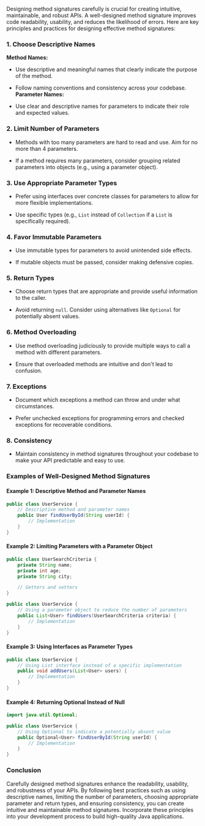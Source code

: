 Designing method signatures carefully is crucial for creating intuitive, maintainable, and robust APIs. A well-designed method signature improves code readability, usability, and reduces the likelihood of errors. Here are key principles and practices for designing effective method signatures:

### 1. Choose Descriptive Names

**Method Names:**

- Use descriptive and meaningful names that clearly indicate the purpose of the method.

- Follow naming conventions and consistency across your codebase.
  **Parameter Names:**
- Use clear and descriptive names for parameters to indicate their role and expected values.

### 2. Limit Number of Parameters

- Methods with too many parameters are hard to read and use. Aim for no more than 4 parameters.

- If a method requires many parameters, consider grouping related parameters into objects (e.g., using a parameter object).

### 3. Use Appropriate Parameter Types

- Prefer using interfaces over concrete classes for parameters to allow for more flexible implementations.

- Use specific types (e.g., `List` instead of `Collection` if a `List` is specifically required).

### 4. Favor Immutable Parameters

- Use immutable types for parameters to avoid unintended side effects.

- If mutable objects must be passed, consider making defensive copies.

### 5. Return Types

- Choose return types that are appropriate and provide useful information to the caller.

- Avoid returning `null`. Consider using alternatives like `Optional` for potentially absent values.

### 6. Method Overloading

- Use method overloading judiciously to provide multiple ways to call a method with different parameters.

- Ensure that overloaded methods are intuitive and don't lead to confusion.

### 7. Exceptions

- Document which exceptions a method can throw and under what circumstances.

- Prefer unchecked exceptions for programming errors and checked exceptions for recoverable conditions.

### 8. Consistency

- Maintain consistency in method signatures throughout your codebase to make your API predictable and easy to use.

### Examples of Well-Designed Method Signatures

#### Example 1: Descriptive Method and Parameter Names

```java
public class UserService {
    // Descriptive method and parameter names
    public User findUserById(String userId) {
        // Implementation
    }
}
```

#### Example 2: Limiting Parameters with a Parameter Object

```java
public class UserSearchCriteria {
    private String name;
    private int age;
    private String city;

    // Getters and setters
}

public class UserService {
    // Using a parameter object to reduce the number of parameters
    public List<User> findUsers(UserSearchCriteria criteria) {
        // Implementation
    }
}
```

#### Example 3: Using Interfaces as Parameter Types

```java
public class UserService {
    // Using List interface instead of a specific implementation
    public void addUsers(List<User> users) {
        // Implementation
    }
}
```

#### Example 4: Returning Optional Instead of Null

```java
import java.util.Optional;

public class UserService {
    // Using Optional to indicate a potentially absent value
    public Optional<User> findUserById(String userId) {
        // Implementation
    }
}
```

### Conclusion

Carefully designed method signatures enhance the readability, usability, and robustness of your APIs. By following best practices such as using descriptive names, limiting the number of parameters, choosing appropriate parameter and return types, and ensuring consistency, you can create intuitive and maintainable method signatures. Incorporate these principles into your development process to build high-quality Java applications.
